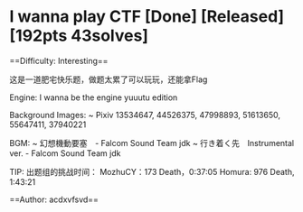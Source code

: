 # I wanna play CTF [Done] [Released] [192pts 43solves]

==Difficulty: Interesting==

这是一道肥宅快乐题，做题太累了可以玩玩，还能拿Flag

Engine: I wanna be the engine yuuutu edition

Background Images: 
~ Pixiv 13534647, 44526375, 47998893, 51613650, 55647411, 37940221

 BGM: 
~ 幻想機動要塞　- Falcom Sound Team jdk
~ 行き着く先　Instrumental ver.  - Falcom Sound Team jdk

TIP: 出题组的挑战时间：
MozhuCY：173 Death，0:37:05
Homura: 976 Death, 1:43:21


==Author: acdxvfsvd==
